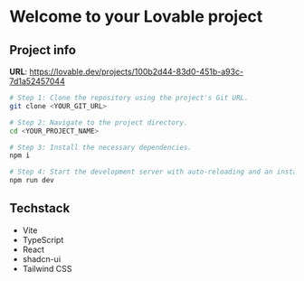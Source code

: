 # Welcome to your Lovable project

## Project info

**URL**: https://lovable.dev/projects/100b2d44-83d0-451b-a93c-7d1a52457044

```sh
# Step 1: Clone the repository using the project's Git URL.
git clone <YOUR_GIT_URL>

# Step 2: Navigate to the project directory.
cd <YOUR_PROJECT_NAME>

# Step 3: Install the necessary dependencies.
npm i

# Step 4: Start the development server with auto-reloading and an instant preview.
npm run dev
```

## Techstack

- Vite
- TypeScript
- React
- shadcn-ui
- Tailwind CSS
